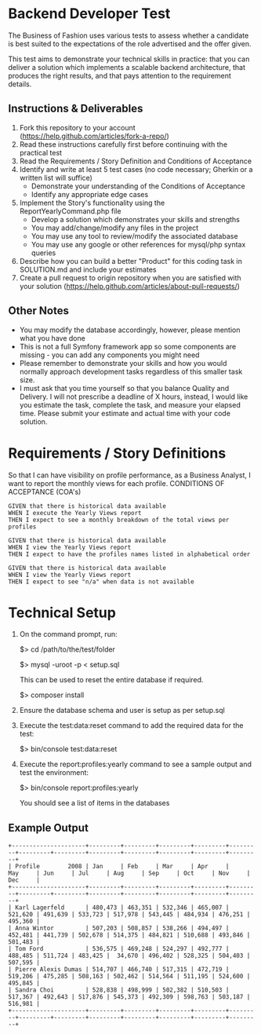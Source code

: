 Backend Developer Test
======================
The Business of Fashion uses various tests to assess whether a candidate is best suited to the expectations of the role
advertised and the offer given.

This test aims to demonstrate your technical skills in practice: that you can deliver a solution which implements a
scalable backend architecture, that produces the right results, and that pays attention to the requirement details.

Instructions & Deliverables
---------------------------

1. Fork this repository to your account (https://help.github.com/articles/fork-a-repo/)
1. Read these instructions carefully first before continuing with the practical test
2. Read the Requirements / Story Definition and Conditions of Acceptance
3. Identify and write at least 5 test cases (no code necessary; Gherkin or a written list will suffice)
    - Demonstrate your understanding of the Conditions of Acceptance
    - Identify any appropriate edge cases
4. Implement the Story's functionality using the ReportYearlyCommand.php file
    - Develop a solution which demonstrates your skills and strengths
    - You may add/change/modify any files in the project
    - You may use any tool to review/modify the associated database
    - You may use any google or other references for mysql/php syntax queries
5. Describe how you can build a better "Product" for this coding task in SOLUTION.md and include your estimates
7. Create a pull request to origin repository when you are satisfied with your solution
   (https://help.github.com/articles/about-pull-requests/)


Other Notes
-----------

- You may modify the database accordingly, however, please mention what you have done
- This is not a full Symfony framework app so some components are missing - you can add any components you might need 
- Please remember to demonstrate your skills and how you would  normally approach
development tasks regardless of this smaller task size.
- I must ask that you time yourself so that you balance Quality and Delivery. I will not prescribe a
deadline of X hours, instead, I would like you estimate the task, complete the task, and measure your elapsed time.
Please submit your estimate and actual time with your code solution.


Requirements / Story Definitions
================================

So that I can have visibility on profile performance, as a Business Analyst, I want to report the monthly views for
each profile.
CONDITIONS OF ACCEPTANCE (COA's)

``` gherkin
GIVEN that there is historical data available
WHEN I execute the Yearly Views report
THEN I expect to see a monthly breakdown of the total views per profiles

GIVEN that there is historical data available
WHEN I view the Yearly Views report
THEN I expect to have the profiles names listed in alphabetical order

GIVEN that there is historical data available
WHEN I view the Yearly Views report
THEN I expect to see "n/a" when data is not available

```

Technical Setup
===============


1. On the command prompt, run:

    $> cd /path/to/the/test/folder

    $> mysql -uroot -p < setup.sql
  
    This can be used to reset the entire database if required.
    
    $> composer install

2. Ensure the database schema and user is setup as per setup.sql

3. Execute the test:data:reset command to add the required data for the test:

    $> bin/console test:data:reset

4. Execute the report:profiles:yearly command to see a sample output and test the environment:

    $> bin/console report:profiles:yearly

    You should see a list of items in the databases


Example Output
--------------

``` 
+---------------------+---------+---------+---------+---------+---------+---------+---------+---------+---------+---------+---------+---------+
| Profile        2008 | Jan     | Feb     | Mar     | Apr     | May     | Jun     | Jul     | Aug     | Sep     | Oct     | Nov     | Dec     |
+---------------------+---------+---------+---------+---------+---------+---------+---------+---------+---------+---------+---------+---------+
| Karl Lagerfeld      | 480,473 | 463,351 | 532,346 | 465,007 | 521,620 | 491,639 | 533,723 | 517,978 | 543,445 | 484,934 | 476,251 | 495,360 |
| Anna Wintor         | 507,203 | 508,857 | 538,266 | 494,497 | 452,481 | 441,739 | 502,678 | 514,375 | 484,821 | 510,688 | 493,846 | 501,483 |
| Tom Ford            | 536,575 | 469,248 | 524,297 | 492,777 | 488,485 | 511,724 | 483,425 |  34,670 | 496,402 | 528,325 | 504,403 | 507,595 |
| Pierre Alexis Dumas | 514,707 | 466,740 | 517,315 | 472,719 | 519,206 | 475,285 | 508,163 | 502,462 | 514,564 | 511,195 | 524,600 | 495,845 |
| Sandra Choi         | 528,838 | 498,999 | 502,382 | 510,503 | 517,367 | 492,643 | 517,876 | 545,373 | 492,309 | 598,763 | 503,187 | 516,981 |
+---------------------+---------+---------+---------+---------+---------+---------+---------+---------+---------+---------+---------+---------+
``` 
